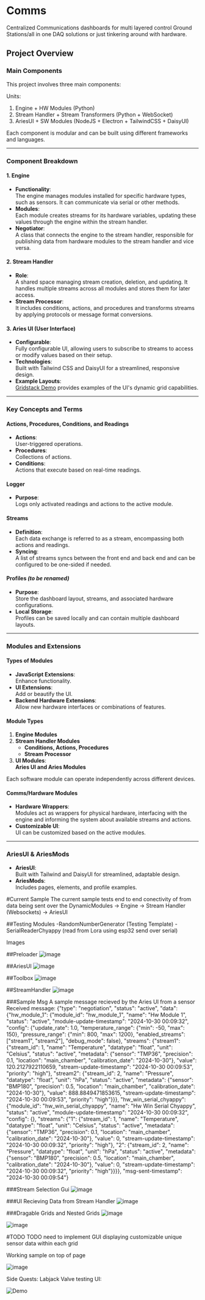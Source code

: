 # Comms
Centralized Communications dashboards for multi layered control Ground Stations/all in one DAQ solutions or just tinkering around with hardware.




## Project Overview

### Main Components

This project involves three main components:

Units:

1. Engine + HW Modules (Python)
2. Stream Handler + Stream Transformers (Python + WebSocket)
3. AriesUI + SW Modules (NodeJS + Electron + TailwindCSS + DaisyUI)

Each component is modular and can be built using different frameworks and languages.

----------

### Component Breakdown

#### 1. Engine

-   **Functionality**:  
    The engine manages modules installed for specific hardware types, such as sensors. It can communicate via serial or other methods.
-   **Modules**:  
    Each module creates streams for its hardware variables, updating these values through the engine within the stream handler.
-   **Negotiator**:  
    A class that connects the engine to the stream handler, responsible for publishing data from hardware modules to the stream handler and vice versa.

#### 2. Stream Handler

-   **Role**:  
    A shared space managing stream creation, deletion, and updating. It handles multiple streams across all modules and stores them for later access.
-   **Stream Processor**:  
    It includes conditions, actions, and procedures and transforms streams by applying protocols or message format conversions.

#### 3. Aries UI (User Interface)

-   **Configurable**:  
    Fully configurable UI, allowing users to subscribe to streams to access or modify values based on their setup.
-   **Technologies**:  
    Built with Tailwind CSS and DaisyUI for a streamlined, responsive design.
-   **Example Layouts**:  
    [Gridstack Demo](https://gridstackjs.com/demo/float.html#) provides examples of the UI's dynamic grid capabilities.

----------

### Key Concepts and Terms

#### Actions, Procedures, Conditions, and Readings

-   **Actions**:  
    User-triggered operations.
-   **Procedures**:  
    Collections of actions.
-   **Conditions**:  
    Actions that execute based on real-time readings.

#### Logger

-   **Purpose**:  
    Logs only activated readings and actions to the active module.

#### Streams

-   **Definition**:  
    Each data exchange is referred to as a stream, encompassing both actions and readings.
-   **Syncing**:  
    A list of streams syncs between the front end and back end and can be configured to be one-sided if needed.

#### Profiles _(to be renamed)_

-   **Purpose**:  
    Store the dashboard layout, streams, and associated hardware configurations.
-   **Local Storage**:  
    Profiles can be saved locally and can contain multiple dashboard layouts.

----------

### Modules and Extensions

#### Types of Modules

-   **JavaScript Extensions**:  
    Enhance functionality.
-   **UI Extensions**:  
    Add or beautify the UI.
-   **Backend Hardware Extensions**:  
    Allow new hardware interfaces or combinations of features.

#### Module Types

1.  **Engine Modules**
2.  **Stream Handler Modules**
    -   **Conditions, Actions, Procedures**
    -   **Stream Processor**
3.  **UI Modules**:  
    **Aries UI and Aries Modules**

Each software module can operate independently across different devices.

#### Comms/Hardware Modules

-   **Hardware Wrappers**:  
    Modules act as wrappers for physical hardware, interfacing with the engine and informing the system about available streams and actions.
-   **Customizable UI**:  
    UI can be customized based on the active modules.

----------

### AriesUI & AriesMods

-   **AriesUI**:  
    Built with Tailwind and DaisyUI for streamlined, adaptable design.
-   **AriesMods**:  
    Includes pages, elements, and profile examples.





#Current Sample 
The current sample tests end to end conectivity of from data being sent over the DynamicModules -> Engine -> Stream Handler (Websockets) -> AriesUI

##Testing Modules
-RandomNumberGenerator (Testing Template)
-SerialReaderChyappy (read from Lora using esp32 send over serial)

Images

##Preloader
![image](https://github.com/user-attachments/assets/7c4ef414-1c9a-4a61-9ce4-4b4fedfc6127)

##AriesUI
![image](https://github.com/user-attachments/assets/50c152d3-6e9f-4ffd-a809-f051c1da6234)

##Toolbox
![image](https://github.com/user-attachments/assets/0396efcb-73cb-468e-bc73-aa85319d592d)

##StreamHandler
![image](https://github.com/user-attachments/assets/ff4716f3-7659-47ac-afef-24114f4cd9b9)

###Sample Msg
A sample message recieved by the Aries UI from a sensor 
Received message: {"type": "negotiation", "status": "active", "data": {"hw_module_1": {"module_id": "hw_module_1", "name": "Hw Module 1", "status": "active", "module-update-timestamp": "2024-10-30 00:09:32", "config": {"update_rate": 1.0, "temperature_range": {"min": -50, "max": 150}, "pressure_range": {"min": 800, "max": 1200}, "enabled_streams": ["stream1", "stream2"], "debug_mode": false}, "streams": {"stream1": {"stream_id": 1, "name": "Temperature", "datatype": "float", "unit": "Celsius", "status": "active", "metadata": {"sensor": "TMP36", "precision": 0.1, "location": "main_chamber", "calibration_date": "2024-10-30"}, "value": 120.2127922110659, "stream-update-timestamp": "2024-10-30 00:09:53", "priority": "high"}, "stream2": {"stream_id": 2, "name": "Pressure", "datatype": "float", "unit": "hPa", "status": "active", "metadata": {"sensor": "BMP180", "precision": 0.5, "location": "main_chamber", "calibration_date": "2024-10-30"}, "value": 888.8849471853615, "stream-update-timestamp": "2024-10-30 00:09:53", "priority": "high"}}}, "hw_win_serial_chyappy": {"module_id": "hw_win_serial_chyappy", "name": "Hw Win Serial Chyappy", "status": "active", "module-update-timestamp": "2024-10-30 00:09:32", "config": {}, "streams": {"1": {"stream_id": 1, "name": "Temperature", "datatype": "float", "unit": "Celsius", "status": "active", "metadata": {"sensor": "TMP36", "precision": 0.1, "location": "main_chamber", "calibration_date": "2024-10-30"}, "value": 0, "stream-update-timestamp": "2024-10-30 00:09:32", "priority": "high"}, "2": {"stream_id": 2, "name": "Pressure", "datatype": "float", "unit": "hPa", "status": "active", "metadata": {"sensor": "BMP180", "precision": 0.5, "location": "main_chamber", "calibration_date": "2024-10-30"}, "value": 0, "stream-update-timestamp": "2024-10-30 00:09:32", "priority": "high"}}}}, "msg-sent-timestamp": "2024-10-30 00:09:54"}

###Stream Selection Gui
![image](https://github.com/user-attachments/assets/ba7ecb42-1fba-4d65-bc28-8477beaca852)

###UI Recieving Data from Stream Handler
![image](https://github.com/user-attachments/assets/9c8642e5-6c17-42df-8faa-8fa481cfd1d8)

###Dragable Grids and Nested Grids
![image](https://github.com/user-attachments/assets/148d09b0-a52f-4c8b-aee9-f1c34ee4e222)

![image](https://github.com/user-attachments/assets/f79ef7a3-3876-4168-949f-1ed639d7f01a)


#TODO 
TODO need to implement GUI displaying customizable unique sensor data within each grid 

Working sample on top of page

![image](https://github.com/user-attachments/assets/4869b3b4-6613-471d-94e8-281d80b6f76d)


Side Quests:
Labjack Valve testing UI: 

![Demo](https://github.com/user-attachments/assets/8e359429-59c5-40ae-935f-43ecbb8c98da)

